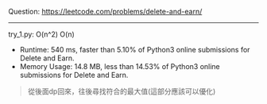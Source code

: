 Question: https://leetcode.com/problems/delete-and-earn/

---

try_1.py: O(n^2) O(n)

* Runtime: 540 ms, faster than 5.10% of Python3 online submissions for Delete and Earn.
* Memory Usage: 14.8 MB, less than 14.53% of Python3 online submissions for Delete and Earn.

> 從後面dp回來，往後尋找符合的最大值(這部分應該可以優化)
